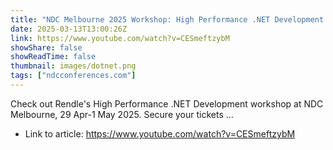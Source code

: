 ```yaml
---
title: "NDC Melbourne 2025 Workshop: High Performance .NET Development with Rendle 🇦🇺"
date: 2025-03-13T13:00:26Z
link: https://www.youtube.com/watch?v=CESmeftzybM
showShare: false
showReadTime: false
thumbnail: images/dotnet.png
tags: ["ndcconferences.com"]
---
```

Check out Rendle's High Performance .NET Development workshop at NDC Melbourne, 29 Apr-1 May 2025. Secure your tickets ...

- Link to article: https://www.youtube.com/watch?v=CESmeftzybM
